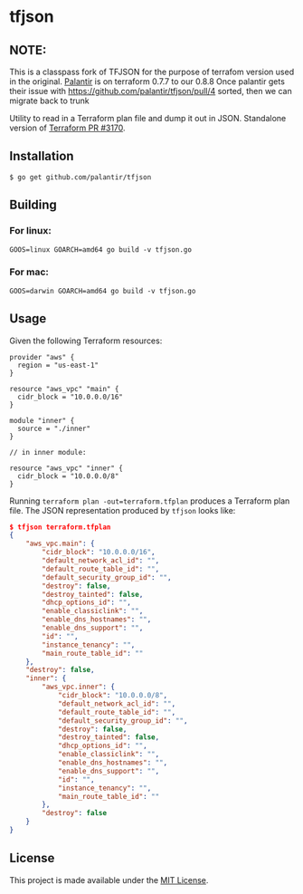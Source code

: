 tfjson
======

## NOTE: 
This is a classpass fork of TFJSON for the purpose of terrafom version used in the original. [Palantir](https://github.com/palantir/tfjson) is on terraform 0.7.7 to our 0.8.8
Once palantir gets their issue with https://github.com/palantir/tfjson/pull/4 sorted, then we can migrate back to trunk

Utility to read in a Terraform plan file and dump it out in JSON. Standalone
version of [Terraform PR #3170](https://github.com/hashicorp/terraform/pull/3170).

## Installation

```
$ go get github.com/palantir/tfjson
```

## Building
### For linux:
```
GOOS=linux GOARCH=amd64 go build -v tfjson.go
```
### For mac:
```
GOOS=darwin GOARCH=amd64 go build -v tfjson.go
```

## Usage

Given the following Terraform resources:

```hcl
provider "aws" {
  region = "us-east-1"
}

resource "aws_vpc" "main" {
  cidr_block = "10.0.0.0/16"
}

module "inner" {
  source = "./inner"
}

// in inner module:

resource "aws_vpc" "inner" {
  cidr_block = "10.0.0.0/8"
}
```

Running `terraform plan -out=terraform.tfplan` produces a Terraform plan file.
The JSON representation produced by `tfjson` looks like:

```json
$ tfjson terraform.tfplan
{
    "aws_vpc.main": {
        "cidr_block": "10.0.0.0/16",
        "default_network_acl_id": "",
        "default_route_table_id": "",
        "default_security_group_id": "",
        "destroy": false,
        "destroy_tainted": false,
        "dhcp_options_id": "",
        "enable_classiclink": "",
        "enable_dns_hostnames": "",
        "enable_dns_support": "",
        "id": "",
        "instance_tenancy": "",
        "main_route_table_id": ""
    },
    "destroy": false,
    "inner": {
        "aws_vpc.inner": {
            "cidr_block": "10.0.0.0/8",
            "default_network_acl_id": "",
            "default_route_table_id": "",
            "default_security_group_id": "",
            "destroy": false,
            "destroy_tainted": false,
            "dhcp_options_id": "",
            "enable_classiclink": "",
            "enable_dns_hostnames": "",
            "enable_dns_support": "",
            "id": "",
            "instance_tenancy": "",
            "main_route_table_id": ""
        },
        "destroy": false
    }
}
```

## License

This project is made available under the [MIT License](http://opensource.org/licenses/MIT).
